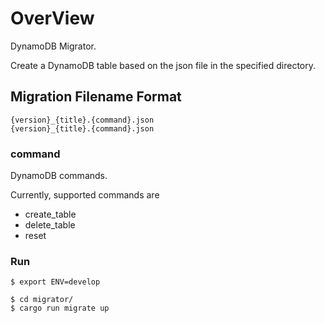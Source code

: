 # OverView
DynamoDB Migrator. 

Create a DynamoDB table based on the json file in the specified directory.

## Migration Filename Format

```shell
{version}_{title}.{command}.json
{version}_{title}.{command}.json
```

### command

DynamoDB commands.

Currently, supported commands are

- create_table
- delete_table
- reset

### Run

```shell
$ export ENV=develop

$ cd migrator/
$ cargo run migrate up
```
